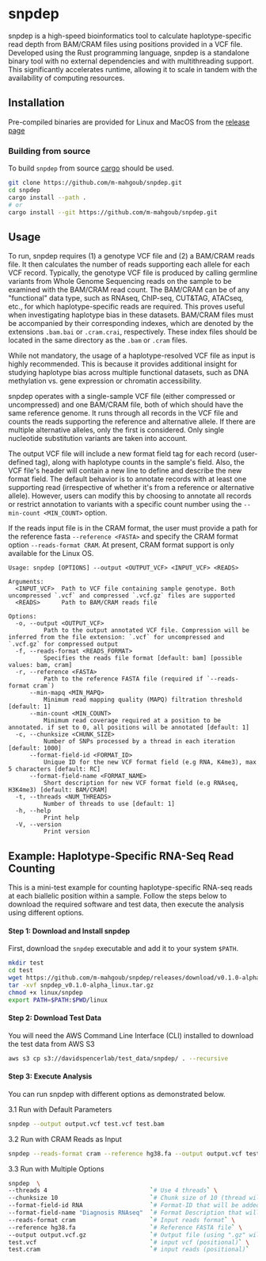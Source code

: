 # snpdep

snpdep is a high-speed bioinformatics tool to calculate haplotype-specific read depth from BAM/CRAM files using positions provided in a VCF file. Developed using the Rust programming language, snpdep is a standalone binary tool with no external dependencies and with multithreading support. This significantly accelerates runtime, allowing it to scale in tandem with the availability of computing resources.

## Installation

Pre-compiled binaries are provided for Linux and MacOS from the [release page](https://github.com/m-mahgoub/snpdep/releases)

### Building from source

To build `snpdep` from source [cargo](https://www.rust-lang.org/learn/get-started) should be used.

```bash
git clone https://github.com/m-mahgoub/snpdep.git
cd snpdep
cargo install --path .
# or
cargo install --git https://github.com/m-mahgoub/snpdep.git
```

## Usage

To run, snpdep requires (1) a genotype VCF file and (2) a BAM/CRAM reads file. It then calculates the number of reads supporting each allele for each VCF record. Typically, the genotype VCF file is produced by calling germline variants from Whole Genome Sequencing reads on the sample to be examined with the BAM/CRAM read count. The BAM/CRAM can be of any "functional" data type, such as RNAseq, ChIP-seq, CUT&TAG, ATACseq, etc., for which haplotype-specific reads are required. This proves useful when investigating haplotype bias in these datasets. BAM/CRAM files must be accompanied by their corresponding indexes, which are denoted by the extensions `.bam.bai` or `.cram.crai`, respectively. These index files should be located in the same directory as the `.bam` or `.cram` files.

While not mandatory, the usage of a haplotype-resolved VCF file as input is highly recommended. This is because it provides additional insight for studying haplotype bias across multiple functional datasets, such as DNA methylation vs. gene expression or chromatin accessibility.

snpdep operates with a single-sample VCF file (either compressed or uncompressed) and one BAM/CRAM file, both of which should have the same reference genome. It runs through all records in the VCF file and counts the reads supporting the reference and alternative allele. If there are multiple alternative alleles, only the first is considered. Only single nucleotide substitution variants are taken into account.

The output VCF file will include a new format field tag for each record (user-defined tag), along with haplotype counts in the sample's field. Also, the VCF file's header will contain a new line to define and describe the new format field. The default behavior is to annotate records with at least one supporting read (irrespective of whether it's from a reference or alternative allele). However, users can modify this by choosing to annotate all records or restrict annotation to variants with a specific count number using the `--min-count <MIN_COUNT>` option.

If the reads input file is in the CRAM format, the user must provide a path for the reference fasta `--reference <FASTA>` and specify the CRAM format option `--reads-format CRAM`. At present, CRAM format support is only available for the Linux OS.

```text
Usage: snpdep [OPTIONS] --output <OUTPUT_VCF> <INPUT_VCF> <READS>

Arguments:
  <INPUT_VCF>  Path to VCF file containing sample genotype. Both uncompressed `.vcf` and compressed `.vcf.gz` files are supported
  <READS>      Path to BAM/CRAM reads file

Options:
  -o, --output <OUTPUT_VCF>
          Path to the output annotated VCF file. Compression will be inferred from the file extension: `.vcf` for uncompressed and `.vcf.gz` for compressed output
  -f, --reads-format <READS_FORMAT>
          Specifies the reads file format [default: bam] [possible values: bam, cram]
  -r, --reference <FASTA>
          Path to the reference FASTA file (required if `--reads-format cram`)
      --min-mapq <MIN_MAPQ>
          Minimum read mapping quality (MAPQ) filtration threshold [default: 1]
      --min-count <MIN_COUNT>
          Minimum read coverage required at a position to be annotated. if set to 0, all positions will be annotated [default: 1]
  -c, --chunksize <CHUNK_SIZE>
          Number of SNPs processed by a thread in each iteration [default: 1000]
      --format-field-id <FORMAT_ID>
          Unique ID for the new VCF format field (e.g RNA, K4me3), max 5 characters [default: RC]
      --format-field-name <FORMAT_NAME>
          Short description for new VCF format field (e.g RNAseq, H3K4me3) [default: BAM/CRAM]
  -t, --threads <NUM_THREADS>
          Number of threads to use [default: 1]
  -h, --help
          Print help
  -V, --version
          Print version
```

## Example: Haplotype-Specific RNA-Seq Read Counting
This is a mini-test example for counting haplotype-specific RNA-seq reads at each biallelic position within a sample. Follow the steps below to download the required software and test data, then execute the analysis using different options.
#### Step 1: Download and Install snpdep
First, download the `snpdep` executable and add it to your system `$PATH`.
```bash
mkdir test
cd test
wget https://github.com/m-mahgoub/snpdep/releases/download/v0.1.0-alpha/snpdep_v0.1.0-alpha_linux.tar.gz
tar -xvf snpdep_v0.1.0-alpha_linux.tar.gz
chmod +x linux/snpdep
export PATH=$PATH:$PWD/linux
```
#### Step 2: Download Test Data
You will need the AWS Command Line Interface (CLI) installed to download the test data from AWS S3
```bash
aws s3 cp s3://davidspencerlab/test_data/snpdep/ . --recursive
```
#### Step 3: Execute Analysis
You can run snpdep with different options as demonstrated below.

3.1 Run with Default Parameters
```bash
snpdep --output output.vcf test.vcf test.bam
```
3.2 Run with CRAM Reads as Input
```bash
snpdep --reads-format cram --reference hg38.fa --output output.vcf test.vcf test.cram
```
3.3 Run with Multiple Options
```bash
snpdep  \
--threads 4                             `# Use 4 threads` \
--chunksize 10                          `# Chunk size of 10 (thread will process 10 VCF records per iteration)` \
--format-field-id RNA                   `# Format-ID that will be added in the record's format field` \
--format-field-name "Diagnosis RNAseq"  `# Format Description that will be added in the header` \
--reads-format cram                     `# Input reads format` \
--reference hg38.fa                     `# Reference FASTA file` \
--output output.vcf.gz                  `# Output file (using ".gz" will automatically compress it)` \
test.vcf                                `# input vcf (positional)` \
test.cram                               `# input reads (positional)`
```
